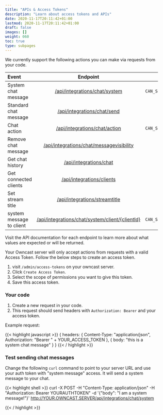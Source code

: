 ```yaml
---
title: "APIs & Access Tokens"
description: "Learn about access tokens and APIs"
date: 2020-11-17T20:11:42+01:00
lastmod: 2020-11-17T20:11:42+01:00
draft: false
images: []
weight: 060
toc: true
type: subpages
---
```


We currently support the following actions you can make via requests from your code.

| Event                    |                                                                      Endpoint                                                                      |                      Scope |
| :--------------------    | :------------------------------------------------------------------------------------------------------------------------------------------------: | -------------------------: |
| System chat message      |               <a href="/api/latest/#tag/Integrations/paths/~1api~1integrations~1streamtitle/post">/api/integrations/chat/system</a>                | `CAN_SEND_SYSTEM_MESSAGES` |
| Standard chat message    |                                                     <a href="">/api/integrations/chat/send</a>                                                     |        `CAN_SEND_MESSAGES` |
| Chat action              |                <a href="/api/latest/#tag/Integrations/paths/~1api~1integrations~1chat~1user/post">/api/integrations/chat/action</a>                | `CAN_SEND_SYSTEM_MESSAGES` |
| Remove chat message      | <a href="/api/latest/#tag/Integrations/paths/~1api~1integrations~1chat~1updatemessagevisibility/post">/api/integrations/chat/messagevisibility</a> |         `HAS_ADMIN_ACCESS` |
| Get chat history         |                       <a href="/api/latest/#tag/Integrations/paths/~1api~1integrations~1chat/get">/api/integrations/chat</a>                       |         `HAS_ADMIN_ACCESS` |
| Get connected clients    |                    <a href="/api/latest/#tag/Integrations/paths/~1api~1integrations~1clients/get">/api/integrations/clients</a>                    |         `HAS_ADMIN_ACCESS` |
| Set stream title         |               <a href="/api/latest/#tag/Integrations/paths/~1api~1integrations~1streamtitle/post">/api/integrations/streamtitle</a>                |         `HAS_ADMIN_ACCESS` |
| system message to client |                                  <a href="">/api/integrations/chat/system/client/{clientId}</a>                                                    | `CAN_SEND_SYSTEM_MESSAGES` |
Visit the API documentation for each endpoint to learn more about what values are expected or will be returned.

Your Owncast server will only accept actions from requests with a valid Access Token. Follow the below steps to create an access token.

1. visit `/admin/access-tokens` on your owncast server.
1. Click `Create Access Token`.
1. Select the scope of permissions you want to give this token.
1. Save this access token.

### Your code

1. Create a new request in your code.
1. This request should send headers with `Authorization: Bearer` and your access token.

Example request:

<!-- prettier-ignore -->
{{< highlight javascript >}}
{
    headers: {
        Content-Type: "application/json",
        Authorization: "Bearer " + YOUR_ACCESS_TOKEN
    },
    { body: "this is a system chat message" }
}
{{< / highlight >}}

### Test sending chat messages

Change the following `curl` command to point to your server URL and use your auth token with "system message" access. It will send a system message to your chat.

{{< highlight shell >}}
curl -X POST -H "Content-Type: application/json" -H "Authorization: Bearer YOURAUTHTOKEN" -d '{"body": "I am a system message!"}' http://YOUR.OWNCAST.SERVER/api/integrations/chat/system

{{< / highlight >}}
